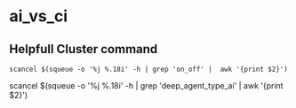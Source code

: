 # ai_vs_ci

## Helpfull Cluster command

```
scancel $(squeue -o '%j %.18i' -h | grep 'on_off' |  awk '{print $2}')
```

scancel $(squeue -o '%j %.18i' -h | grep 'deep_agent_type_ai' | awk '{print $2}')
